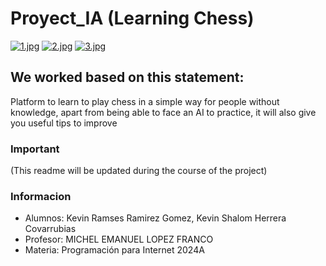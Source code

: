 # Proyect_IA (Learning Chess)
[![1.jpg](https://i.postimg.cc/cLGyN0cW/1.jpg)](https://postimg.cc/4mPF6CM2)
[![2.jpg](https://i.postimg.cc/NFYy9W6r/2.jpg)](https://postimg.cc/zbtD42PJ)
[![3.jpg](https://i.postimg.cc/pVqVJhxS/3.jpg)](https://postimg.cc/grLPY0xy)

## We worked based on this statement:
Platform to learn to play chess in a simple way for people without knowledge, apart from being able to face an AI to practice, it will also give you useful tips to improve

### Important
(This readme will be updated during the course of the project)

### Informacion
- Alumnos: Kevin Ramses Ramirez Gomez, Kevin Shalom Herrera Covarrubias
- Profesor: MICHEL EMANUEL LOPEZ FRANCO
- Materia: Programación para Internet 2024A
